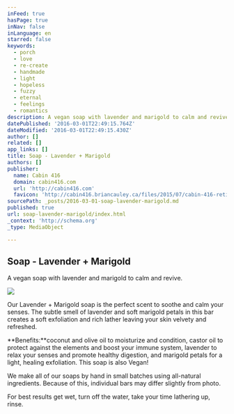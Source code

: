 ```yaml
---
inFeed: true
hasPage: true
inNav: false
inLanguage: en
starred: false
keywords:
  - porch
  - love
  - re-create
  - handmade
  - light
  - hopeless
  - fuzzy
  - eternal
  - feelings
  - romantics
description: A vegan soap with lavender and marigold to calm and revive.
datePublished: '2016-03-01T22:49:15.764Z'
dateModified: '2016-03-01T22:49:15.430Z'
author: []
related: []
app_links: []
title: Soap - Lavender + Marigold
authors: []
publisher:
  name: Cabin 416
  domain: cabin416.com
  url: 'http://cabin416.com'
  favicon: 'http://cabin416.briancauley.ca/files/2015/07/cabin-416-retina.png'
sourcePath: _posts/2016-03-01-soap-lavender-marigold.md
published: true
url: soap-lavender-marigold/index.html
_context: 'http://schema.org'
_type: MediaObject

---
```

<article style=""><h1>Soap - Lavender + Marigold</h1><p>A vegan soap with lavender and marigold to calm and revive.</p><img src="https://s3-us-west-2.amazonaws.com/the-grid-img/p/a155047aa330515cf95b0f516604752989a19eef.jpg" /></article>

Our Lavender + Marigold soap is the perfect scent to soothe and calm your senses. The subtle smell of lavender and soft marigold petals in this bar creates a soft exfoliation and rich lather leaving your skin velvety and refreshed.

**Benefits:**coconut and olive oil to moisturize and condition, castor oil to protect against the elements and boost your immune system, lavender to relax your senses and promote healthy digestion, and marigold petals for a light, healing exfoliation. This soap is also Vegan!

We make all of our soaps by hand in small batches using all-natural ingredients. Because of this, individual bars may differ slightly from photo.

For best results get wet, turn off the water, take your time lathering up, rinse.
